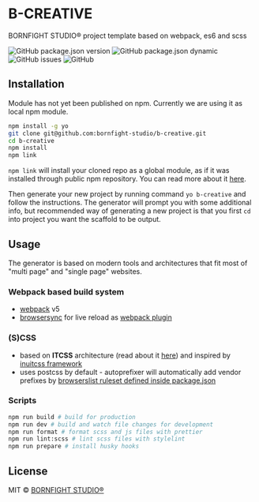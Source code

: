 # B-CREATIVE

BORNFIGHT STUDIO® project template based on webpack, es6 and scss

![GitHub package.json version](https://img.shields.io/github/package-json/v/bornfight-studio/b-creative?style=flat-square)
![GitHub package.json dynamic](https://img.shields.io/github/package-json/keywords/bornfight-studio/b-creative?style=flat-square)
![GitHub issues](https://img.shields.io/github/issues/bornfight-studio/b-creative?style=flat-square)
![GitHub](https://img.shields.io/github/license/bornfight-studio/b-creative?style=flat-square)

## Installation

Module has not yet been published on npm. Currently we are using it as local npm module.

```bash
npm install -g yo
git clone git@github.com:bornfight-studio/b-creative.git
cd b-creative
npm install
npm link
```

`npm link` will install your cloned repo as a global module, as if it was installed through public npm repository.
You can read more about it [here](https://yeoman.io/authoring/).

Then generate your new project by running command `yo b-creative` and follow the instructions.
The generator will prompt you with some additional info, but recommended way of generating a new project is that you
first `cd` into project you want the scaffold to be output.

## Usage

The generator is based on modern tools and architectures that fit most of "multi page" and "single page" websites.

### Webpack based build system

- [webpack](https://webpack.js.org) v5
- [browsersync](https://browsersync.io/) for live reload
  as [webpack plugin](https://www.npmjs.com/package/browser-sync-webpack-plugin)

### (S)CSS

- based on **ITCSS** architecture (read about
  it [here](https://www.xfive.co/blog/itcss-scalable-maintainable-css-architecture/)) and inspired
  by [inuitcss framework](https://github.com/inuitcss/inuitcss)
- uses postcss by default - autoprefixer will automatically add vendor prefixes
  by [browserslist ruleset defined inside package.json](https://github.com/postcss/autoprefixer#browsers)

### Scripts

```bash
npm run build # build for production
npm run dev # build and watch file changes for development
npm run format # format scss and js files with prettier
npm run lint:scss # lint scss files with stylelint
npm run prepare # install husky hooks
```

## License

MIT © [BORNFIGHT STUDIO®](https://www.bornfight.studio)
